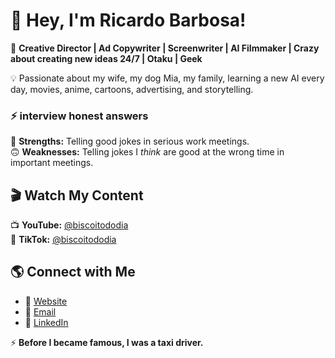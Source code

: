 # 👋 Hey, I'm Ricardo Barbosa!

🚀 **Creative Director | Ad Copywriter | Screenwriter | AI Filmmaker | Crazy about creating new ideas 24/7 | Otaku | Geek**  

💡 Passionate about my wife, my dog Mia, my family, learning a new AI every day, movies, anime, cartoons, advertising, and storytelling.  

### ⚡ interview honest answers  
💬 **Strengths:** Telling good jokes in serious work meetings.  
🙃 **Weaknesses:** Telling jokes I *think* are good at the wrong time in important meetings.  

## 🎬 Watch My Content  
📺 **YouTube:** [@biscoitododia](https://www.youtube.com/@biscoitododia)  
🎵 **TikTok:** [@biscoitododia](https://www.tiktok.com/@biscoitododia)  

## 🌎 Connect with Me  
- 🔗 [Website](https://ricardobarbosa.co)  
- 📩 [Email](mailto:fbs.ricardo@gmail.com)  
- 💼 [LinkedIn](https://www.linkedin.com/in/ricardobs)  

⚡ **Before I became famous, I was a taxi driver.** 
